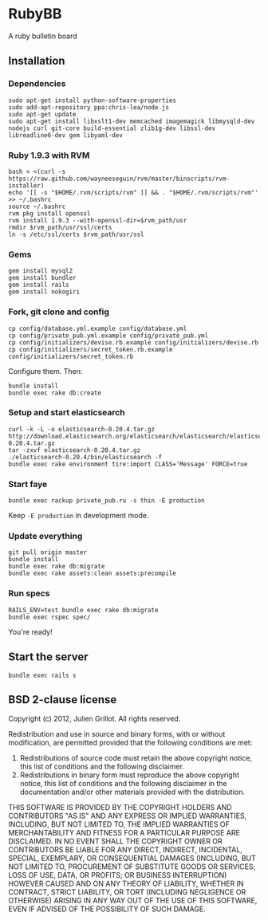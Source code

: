 # RubyBB

A ruby bulletin board

## Installation

### Dependencies

    sudo apt-get install python-software-properties
    sudo add-apt-repository ppa:chris-lea/node.js
    sudo apt-get update
    sudo apt-get install libxslt1-dev memcached imagemagick libmysqld-dev nodejs curl git-core build-essential zlib1g-dev libssl-dev libreadline6-dev gem libyaml-dev

### Ruby 1.9.3 with RVM

    bash < <(curl -s https://raw.github.com/wayneeseguin/rvm/master/binscripts/rvm-installer)
    echo '[[ -s "$HOME/.rvm/scripts/rvm" ]] && . "$HOME/.rvm/scripts/rvm"' >> ~/.bashrc
    source ~/.bashrc
    rvm pkg install openssl
    rvm install 1.9.3 --with-openssl-dir=$rvm_path/usr
    rmdir $rvm_path/usr/ssl/certs
    ln -s /etc/ssl/certs $rvm_path/usr/ssl

### Gems

    gem install mysql2
    gem install bundler
    gem install rails
    gem install nokogiri

### Fork, git clone and config

    cp config/database.yml.example config/database.yml
    cp config/private_pub.yml.example config/private_pub.yml
    cp config/initializers/devise.rb.example config/initializers/devise.rb
    cp config/initializers/secret_token.rb.example config/initializers/secret_token.rb

Configure them. Then:

    bundle install
    bundle exec rake db:create

### Setup and start elasticsearch

    curl -k -L -o elasticsearch-0.20.4.tar.gz http://download.elasticsearch.org/elasticsearch/elasticsearch/elasticsearch-0.20.4.tar.gz
    tar -zxvf elasticsearch-0.20.4.tar.gz
    ./elasticsearch-0.20.4/bin/elasticsearch -f
    bundle exec rake environment tire:import CLASS='Message' FORCE=true

### Start faye

    bundle exec rackup private_pub.ru -s thin -E production

Keep `-E production` in development mode.

### Update everything

    git pull origin master
    bundle install
    bundle exec rake db:migrate
    bundle exec rake assets:clean assets:precompile

### Run specs

    RAILS_ENV=test bundle exec rake db:migrate
    bundle exec rspec spec/

You're ready!

## Start the server

    bundle exec rails s

## BSD 2-clause license

Copyright (c) 2012, Julien Grillot.
All rights reserved.

Redistribution and use in source and binary forms, with or without
modification, are permitted provided that the following conditions are met:

1. Redistributions of source code must retain the above copyright notice, this
   list of conditions and the following disclaimer.
2. Redistributions in binary form must reproduce the above copyright notice,
   this list of conditions and the following disclaimer in the documentation
   and/or other materials provided with the distribution.

THIS SOFTWARE IS PROVIDED BY THE COPYRIGHT HOLDERS AND CONTRIBUTORS "AS IS" AND
ANY EXPRESS OR IMPLIED WARRANTIES, INCLUDING, BUT NOT LIMITED TO, THE IMPLIED
WARRANTIES OF MERCHANTABILITY AND FITNESS FOR A PARTICULAR PURPOSE ARE
DISCLAIMED. IN NO EVENT SHALL THE COPYRIGHT OWNER OR CONTRIBUTORS BE LIABLE FOR
ANY DIRECT, INDIRECT, INCIDENTAL, SPECIAL, EXEMPLARY, OR CONSEQUENTIAL DAMAGES
(INCLUDING, BUT NOT LIMITED TO, PROCUREMENT OF SUBSTITUTE GOODS OR SERVICES;
LOSS OF USE, DATA, OR PROFITS; OR BUSINESS INTERRUPTION) HOWEVER CAUSED AND
ON ANY THEORY OF LIABILITY, WHETHER IN CONTRACT, STRICT LIABILITY, OR TORT
(INCLUDING NEGLIGENCE OR OTHERWISE) ARISING IN ANY WAY OUT OF THE USE OF THIS
SOFTWARE, EVEN IF ADVISED OF THE POSSIBILITY OF SUCH DAMAGE.
